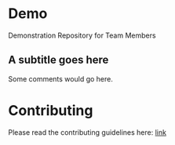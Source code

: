# Demo
Demonstration Repository for Team Members


## A subtitle goes here
Some comments would go here.

# Contributing
Please read the contributing guidelines here: [link](CONTRIBUTING.md)

